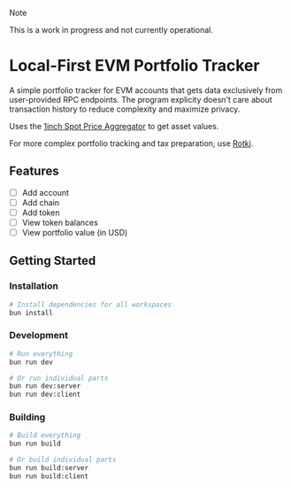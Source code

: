 > [!NOTE]  
> This is a work in progress and not currently operational.

# Local-First EVM Portfolio Tracker

A simple portfolio tracker for EVM accounts that gets data exclusively from user-provided RPC endpoints. The program explicity doesn't care about transaction history to reduce complexity and maximize privacy.

Uses the [1inch Spot Price Aggregator](https://portal.1inch.dev/documentation/contracts/spot-price-aggregator/introduction) to get asset values.

For more complex portfolio tracking and tax preparation, use [Rotki](https://rotki.com/).

## Features

- [ ] Add account
- [ ] Add chain
- [ ] Add token
- [ ] View token balances
- [ ] View portfolio value (in USD)

## Getting Started

### Installation

```bash
# Install dependencies for all workspaces
bun install
```

### Development

```bash
# Run everything
bun run dev

# Or run individual parts
bun run dev:server
bun run dev:client
```

### Building

```bash
# Build everything
bun run build

# Or build individual parts
bun run build:server
bun run build:client
```
